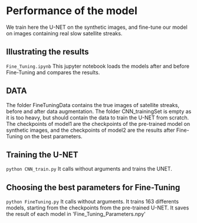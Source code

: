 # Performance of the model
We train here the U-NET on the synthetic images, and fine-tune our model on images containing real slow satellite streaks.

## Illustrating the results 
`Fine_Tuning.ipynb`
This jupyter notebook loads the models after and before Fine-Tuning and compares the results.

## DATA
The folder FineTuningData contains the true images of satellite streaks, before and after data augmentation. 
The folder CNN_trainingSet is empty as it is too heavy, but should contain the data to train the U-NET from scratch.
The checkpoints of model1 are the checkpoints of the pre-trained model on synthetic images, and the checkpoints of model2 are 
the results after Fine-Tuning on the best parameters.

## Training the U-NET
`python CNN_train.py`
It calls without arguments and trains the UNET. 


## Choosing the best parameters for Fine-Tuning
`python FineTuning.py`
It calls without arguments. It trains 163 differents models, starting from the checkpoints from the pre-trained U-NET.
It saves the result of each model in 'Fine_Tuning_Parameters.npy'